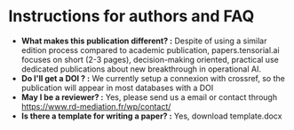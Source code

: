 # Instructions for authors and FAQ
* **What makes this publication different? :** Despite of using a similar edition process compared to academic publication, papers.tensorial.ai focuses on short (2-3 pages), decision-making oriented, practical use dedicated publications about new breakthrough in operational AI.
* **Do I'll get a DOI ? :** We currently setup a connexion with crossref, so the publication will appear in most databases with a DOI
* **May I be a reviewer? :** Yes, please send us a email or contact through https://www.rd-mediation.fr/wp/contact/
* **Is there a template for writing a paper? :** Yes, download template.docx   


